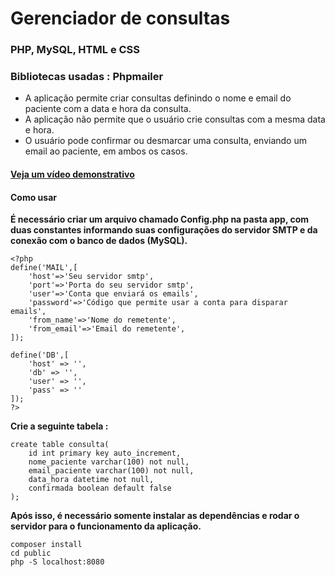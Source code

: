 # Gerenciador de consultas
### PHP, MySQL, HTML e CSS
### Bibliotecas usadas : Phpmailer
- A aplicação permite criar consultas definindo o nome e email do paciente com a data e hora da consulta.
- A aplicação não permite que o usuário crie consultas com a mesma data e hora.
- O usuário pode confirmar ou desmarcar uma consulta, enviando um email ao paciente, em ambos os casos.
#### <a href="https://youtu.be/qY9bIYvgSFw" target="_blank" rel="noopener noreferrer">Veja um vídeo demonstrativo</a>

#### Como usar
**É necessário criar um arquivo chamado Config.php na pasta app, com duas constantes informando suas configurações do servidor SMTP e da conexão com o banco de dados (MySQL).**
    
    <?php
    define('MAIL',[
        'host'=>'Seu servidor smtp',
        'port'=>'Porta do seu servidor smtp',
        'user'=>'Conta que enviará os emails',
        'password'=>'Código que permite usar a conta para disparar emails',
        'from_name'=>'Nome do remetente',
        'from_email'=>'Email do remetente',
    ]);

    define('DB',[
        'host' => '',
        'db' => '',
        'user' => '',
        'pass' => ''
    ]);
    ?>

**Crie a seguinte tabela :**

    create table consulta(
        id int primary key auto_increment,
        nome_paciente varchar(100) not null,
        email_paciente varchar(100) not null,
        data_hora datetime not null,
        confirmada boolean default false
    );

**Após isso, é necessário somente instalar as dependências e rodar o servidor para o funcionamento da aplicação.**

    composer install
    cd public
    php -S localhost:8080 
